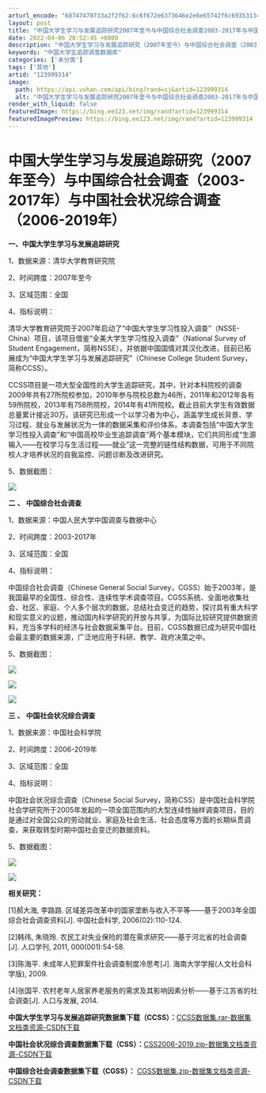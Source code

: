 ```yaml
---
arturl_encode: "68747470733a2f2f62:6c6f672e6373646e2e6e65742f6c693531343030363033302f:61727469636c652f64657461696c732f313233393939333134"
layout: post
title: "中国大学生学习与发展追踪研究2007年至今与中国综合社会调查2003-2017年与中国社会状况综合调查2006-2019年"
date: 2022-04-06 20:52:45 +0800
description: "中国大学生学习与发展追踪研究（2007年至今）与中国综合社会调查（2003-2017年）与中国社会状"
keywords: "中国大学生追踪调查数据库"
categories: ['未分类']
tags: ['其他']
artid: "123999314"
image:
  path: https://api.vvhan.com/api/bing?rand=sj&artid=123999314
  alt: "中国大学生学习与发展追踪研究2007年至今与中国综合社会调查2003-2017年与中国社会状况综合调查2006-2019年"
render_with_liquid: false
featuredImage: https://bing.ee123.net/img/rand?artid=123999314
featuredImagePreview: https://bing.ee123.net/img/rand?artid=123999314
---
```


# 中国大学生学习与发展追踪研究（2007年至今）与中国综合社会调查（2003-2017年）与中国社会状况综合调查（2006-2019年）

****一、中国大学生学习与发展追踪研究****

1、数据来源：清华大学教育研究院

2、时间跨度：2007年至今

3、区域范围：全国

4、指标说明：

清华大学教育研究院于2007年启动了“中国大学生学习性投入调查”（NSSE-China）项目，该项目借鉴“全美大学生学习性投入调查”（National Survey of Student Engagement，简称NSSE），并依据中国国情对其汉化改进，目前已拓展成为“中国大学生学习与发展追踪研究”（Chinese College Student Survey，简称CCSS）。

CCSS项目是一项大型全国性的大学生追踪研究，其中，针对本科院校的调查2009年共有27所院校参加，2010年参与院校总数为46所，2011年和2012年各有59所院校，2013年有758所院校，2014年有41所院校。截止目前大学生有效数据总量累计接近30万。该研究已形成一个以学习者为中心，涵盖学生成长背景、学习过程、就业与发展状况为一体的数据采集和评价体系。本调查包括“中国大学生学习性投入调查”和“中国高校毕业生追踪调查”两个基本模块，它们共同形成“生源输入——在校学习与生活过程——就业”这一完整的链性结构数据，可用于不同院校人才培养状况的自我监控、问题诊断及改进研究。

5、数据截图：

![](https://i-blog.csdnimg.cn/blog_migrate/6202c3f22fc2f1bec634c8ee352331fe.png)

****二****
****、****
****中国综合社会调查****

1、数据来源：中国人民大学中国调查与数据中心

2、时间跨度：2003-2017年

3、区域范围：全国

4、指标说明：

中国综合社会调查（Chinese General Social Survey，CGSS）始于2003年，是我国最早的全国性、综合性、连续性学术调查项目。CGSS系统、全面地收集社会、社区、家庭、个人多个层次的数据，总结社会变迁的趋势，探讨具有重大科学和现实意义的议题，推动国内科学研究的开放与共享，为国际比较研究提供数据资料，充当多学科的经济与社会数据采集平台。目前，CGSS数据已成为研究中国社会最主要的数据来源，广泛地应用于科研、教学、政府决策之中。

5、数据截图：

![](https://i-blog.csdnimg.cn/blog_migrate/1dd3f46f9eb6efe02f0655de1fbfd480.png)

![](https://i-blog.csdnimg.cn/blog_migrate/85fd37f33c04d694c31bf60e7fb72dfe.png)

![](https://i-blog.csdnimg.cn/blog_migrate/c610403b0f91bcae039f119a072b5a63.png)

****三****
****、****
****中国社会状况综合调查****

1、数据来源：中国社会科学院

2、时间跨度：2006-2019年

3、区域范围：全国

4、指标说明：

中国社会状况综合调查（Chinese Social Survey，简称CSS）是中国社会科学院社会学研究所于2005年发起的一项全国范围内的大型连续性抽样调查项目，目的是通过对全国公众的劳动就业、家庭及社会生活、社会态度等方面的长期纵贯调查，来获取转型时期中国社会变迁的数据资料。

5、数据截图：

![](https://i-blog.csdnimg.cn/blog_migrate/a233a1253b976db71d43d111db8be4db.png)

![](https://i-blog.csdnimg.cn/blog_migrate/1af5e4b86ee06aba06815596d85cce57.png)

****相关研究：****

[1]郝大海, 李路路. 区域差异改革中的国家垄断与收入不平等——基于2003年全国综合社会调查资料[J]. 中国社会科学, 2006(02):110-124.

[2]韩伟, 朱晓玲. 农民工对失业保险的潜在需求研究——基于河北省的社会调查[J]. 人口学刊, 2011, 000(001):54-58.

[3]陈海平. 未成年人犯罪案件社会调查制度冷思考[J]. 海南大学学报(人文社会科学版), 2009.

[4]张国平. 农村老年人居家养老服务的需求及其影响因素分析——基于江苏省的社会调查[J]. 人口与发展, 2014.

****中国大学生学习与发展追踪研究数据集下载（CCSS）：****
[​CCSS数据集​​.rar-数据集文档类资源-CSDN下载](https://download.csdn.net/download/li514006030/85084936 "​CCSS数据集​​.rar-数据集文档类资源-CSDN下载")

****中国社会状况综合调查数据集下载（CSS）：****
[​CSS2006-2019​​.zip-数据集文档类资源-CSDN下载](https://download.csdn.net/download/li514006030/85084956 "​CSS2006-2019​​.zip-数据集文档类资源-CSDN下载")

****中国综合社会调查数据集下载（CGSS）：****
[CGSS数据集.zip-数据集文档类资源-CSDN下载](https://download.csdn.net/download/li514006030/85085258 "CGSS数据集.zip-数据集文档类资源-CSDN下载")